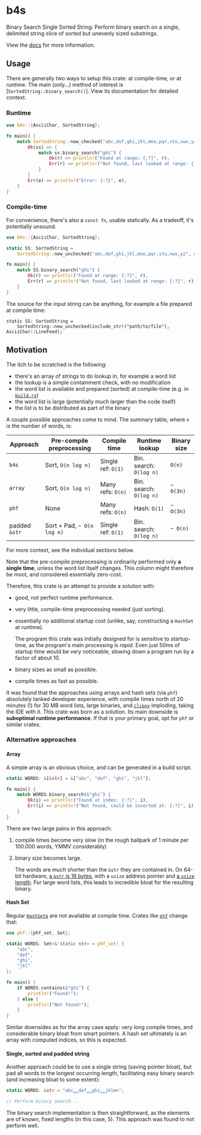 <!-- markdownlint-disable MD013 -->

# b4s

Binary Search Single Sorted String: Perform binary search on a single, delimited string
slice of sorted but unevenly sized substrings.

View the [docs](https://docs.rs/b4s) for more information.

## Usage

There are generally two ways to setup this crate: at compile-time, or at runtime. The
main (only...) method of interest is [`SortedString::binary_search()`]. View its
documentation for detailed context.

### Runtime

```rust
use b4s::{AsciiChar, SortedString};

fn main() {
    match SortedString::new_checked("abc,def,ghi,jkl,mno,pqr,stu,vwx,yz", AsciiChar::Comma) {
        Ok(ss) => {
            match ss.binary_search("ghi") {
                Ok(r) => println!("Found at range: {:?}", r),
                Err(r) => println!("Not found, last looked at range: {:?}", r),
            }
        }
        Err(e) => println!("Error: {:?}", e),
    }
}
```

### Compile-time

For convenience, there's also a `const fn`, usable statically. As a tradeoff, it's
potentially unsound.

```rust
use b4s::{AsciiChar, SortedString};

static SS: SortedString =
    SortedString::new_unchecked("abc,def,ghi,jkl,mno,pqr,stu,vwx,yz", AsciiChar::Comma);

fn main() {
    match SS.binary_search("ghi") {
        Ok(r) => println!("Found at range: {:?}", r),
        Err(r) => println!("Not found, last looked at range: {:?}", r),
    }
}
```

The source for the input string can be anything, for example a file prepared at compile
time:

```rust,ignore
static SS: SortedString =
    SortedString::new_unchecked(include_str!("path/to/file"), AsciiChar::LineFeed);
```

## Motivation

The itch to be scratched is the following:

- there's an array of strings to do lookup in, for example a word list
- the lookup is a simple containment check, with no modification
- the word list is available and prepared (sorted) at compile-time (e.g. in
  [`build.rs`](https://doc.rust-lang.org/cargo/reference/build-scripts.html))
- the word list is large (potentially much larger than the code itself)
- the list is to be distributed as part of the binary

A couple possible approaches come to mind. The summary table, where `n` is the number of
words, is:

| Approach      | Pre-compile preprocessing  | Compile time       | Runtime lookup          | Binary size |
| ------------- | -------------------------- | ------------------ | ----------------------- | ----------- |
| `b4s`         | Sort, `O(n log n)`         | Single ref: `O(1)` | Bin. search: `O(log n)` | `O(n)`      |
| `array`       | Sort, `O(n log n)`         | Many refs: `O(n)`  | Bin. search: `O(log n)` | `~ O(3n)`   |
| `phf`         | None                       | Many refs: `O(n)`  | Hash: `O(1)`            | `~ O(3n)`   |
| padded `&str` | Sort + Pad, `~ O(n log n)` | Single ref: `O(1)` | Bin. search: `O(log n)` | `~ O(n)`    |

For more context, see the individual sections below.

Note that the pre-compile preprocessing is ordinarily performed only **a single time**,
unless the word list itself changes. This column might therefore be moot, and considered
essentially zero-cost.

Therefore, this crate is an attempt to provide a solution with:

- good, not perfect runtime performance.
- very little, compile-time preprocessing needed (just sorting).
- essentially no additional startup cost (unlike, say, constructing a `HashSet` at
  runtime).

  The program this crate was initially designed for is sensitive to startup-time, as the
  program's main processing is *rapid*. Even just 50ms of startup time would be very
  noticeable, slowing down a program run by a factor of about 10.
- binary sizes as small as possible.
- compile times as fast as possible.

It was found that the approaches using arrays and hash sets (via `phf`) absolutely
tanked developer experience, with compile times north of 20 minutes (!) for 30 MB word
lists, large binaries, and [`clippy`](https://github.com/rust-lang/rust-clippy)
imploding, taking the IDE with it. This crate was born as a solution. Its main downside
is **suboptimal runtime performance**. If that is your primary goal, opt for `phf` or
similar crates.

### Alternative approaches

#### Array

A simple array is an obvious choice, and can be generated in a build script.

```rust
static WORDS: &[&str] = &["abc", "def", "ghi", "jkl"];

fn main() {
    match WORDS.binary_search(&"ghi") {
        Ok(i) => println!("Found at index: {:?}", i),
        Err(i) => println!("Not found, could be inserted at: {:?}", i),
    }
}
```

There are two large pains in this approach:

1. compile times become very slow (in the rough ballpark of 1 minute per 100.000 words,
   YMMV considerably)
2. binary size becomes large.

   The words are *much* shorter than the `&str` they are contained in. On 64-bit
   hardware, [a `&str` is 16
   bytes](https://doc.rust-lang.org/std/primitive.str.html#representation), with a
   `usize` address pointer and [a `usize`
   length](https://doc.rust-lang.org/book/ch15-00-smart-pointers.html). For large word
   lists, this leads to incredible bloat for the resulting binary.

#### Hash Set

Regular [`HashSet`s](https://doc.rust-lang.org/std/collections/struct.HashSet.html) are
not available at compile time. Crates like [`phf`](https://github.com/rust-phf/rust-phf)
change that:

```rust
use phf::{phf_set, Set};

static WORDS: Set<&'static str> = phf_set! {
    "abc",
    "def",
    "ghi",
    "jkl"
};

fn main() {
    if WORDS.contains(&"ghi") {
        println!("Found!");
    } else {
        println!("Not found!");
    }
}
```

Similar downsides as for the array case apply: very long compile times, and considerable
binary bloat from smart pointers. A hash set ultimately is an array with computed
indices, so this is expected.

#### Single, sorted and padded string

Another approach could be to use a single string (saving pointer bloat), but pad all
words to the longest occurring length, facilitating easy binary search (and increasing
bloat to some extent):

```rust
static WORDS: &str = "abc␣␣def␣␣ghi␣␣jklmn";

// Perform binary search...
```

The binary search implementation is then straightforward, as the elements are of known,
fixed lengths (in this case, 5). This approach was found to not perform well.
